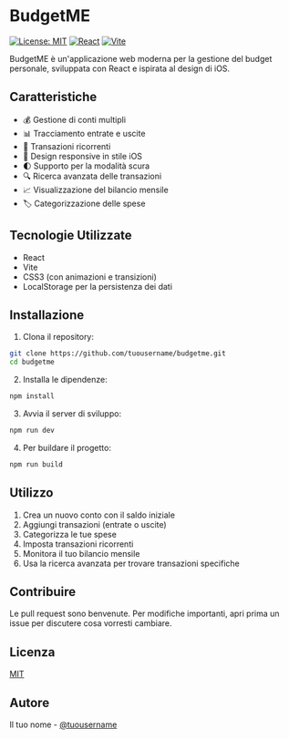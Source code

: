 # BudgetME


[![License: MIT](https://img.shields.io/badge/License-MIT-yellow.svg)](https://opensource.org/licenses/MIT)
[![React](https://img.shields.io/badge/React-18.2.0-blue.svg)](https://reactjs.org/)
[![Vite](https://img.shields.io/badge/Vite-4.4.5-purple.svg)](https://vitejs.dev/)

BudgetME è un'applicazione web moderna per la gestione del budget personale, sviluppata con React e ispirata al design di iOS.

## Caratteristiche

- 💰 Gestione di conti multipli
- 📊 Tracciamento entrate e uscite
- 🔄 Transazioni ricorrenti
- 📱 Design responsive in stile iOS
- 🌓 Supporto per la modalità scura
- 🔍 Ricerca avanzata delle transazioni
- 📈 Visualizzazione del bilancio mensile
- 🏷️ Categorizzazione delle spese

## Tecnologie Utilizzate

- React
- Vite
- CSS3 (con animazioni e transizioni)
- LocalStorage per la persistenza dei dati

## Installazione

1. Clona il repository:
```bash
git clone https://github.com/tuousername/budgetme.git
cd budgetme
```

2. Installa le dipendenze:
```bash
npm install
```

3. Avvia il server di sviluppo:
```bash
npm run dev
```

4. Per buildare il progetto:
```bash
npm run build
```

## Utilizzo

1. Crea un nuovo conto con il saldo iniziale
2. Aggiungi transazioni (entrate o uscite)
3. Categorizza le tue spese
4. Imposta transazioni ricorrenti
5. Monitora il tuo bilancio mensile
6. Usa la ricerca avanzata per trovare transazioni specifiche

## Contribuire

Le pull request sono benvenute. Per modifiche importanti, apri prima un issue per discutere cosa vorresti cambiare.

## Licenza

[MIT](https://choosealicense.com/licenses/mit/)

## Autore

Il tuo nome - [@tuousername](https://github.com/tuousername) 